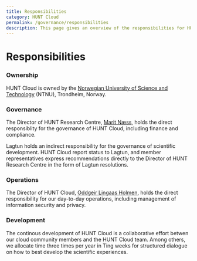 ```yaml
---
title: Responsibilities
category: HUNT Cloud
permalink: /governance/responsibilities
description: This page gives an overview of the responsibilities for HUNT Cloud.
---
```


# Responsibilities

### Ownership

HUNT Cloud is owned by the [Norwegian University of Science and Technology](https://www.ntnu.edu) (NTNU), Trondheim, Norway. 

### Governance

The Director of HUNT Research Centre, [Marit Næss](https://www.ntnu.edu/employees/marit.nass), holds the direct responsiblity for the governance of HUNT Cloud, including finance and compliance.

Lagtun holds an indirect responsibility for the governance of scientific development. HUNT Cloud report status to Lagtun, and member representatives express recommendations directly to the Director of HUNT Research Centre in the form of Lagtun resolutions.

### Operations
 
The Director of HUNT Cloud, [Oddgeir Lingaas Holmen](https://www.ntnu.edu/employees/oddgeir.lingaas.holmen), holds the direct responsibility for our day-to-day operations, including management of information security and privacy.

### Development

The continous development of HUNT Cloud is a collaborative effort betwen our cloud community members and the HUNT Cloud team. Among others, we allocate time three times per year in Ting weeks for structured dialogue on how to best develop the scientific experiences.

#
